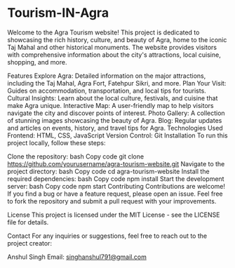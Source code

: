 # Tourism-IN-Agra
Welcome to the Agra Tourism website! This project is dedicated to showcasing the rich history, culture, and beauty of Agra, home to the iconic Taj Mahal and other historical monuments. The website provides visitors with comprehensive information about the city's attractions, local cuisine, shopping, and more.

Features
Explore Agra: Detailed information on the major attractions, including the Taj Mahal, Agra Fort, Fatehpur Sikri, and more.
Plan Your Visit: Guides on accommodation, transportation, and local tips for tourists.
Cultural Insights: Learn about the local culture, festivals, and cuisine that make Agra unique.
Interactive Map: A user-friendly map to help visitors navigate the city and discover points of interest.
Photo Gallery: A collection of stunning images showcasing the beauty of Agra.
Blog: Regular updates and articles on events, history, and travel tips for Agra.
Technologies Used
Frontend: HTML, CSS, JavaScript
Version Control: Git
Installation
To run this project locally, follow these steps:

Clone the repository:
bash
Copy code
git clone https://github.com/yourusername/agra-tourism-website.git
Navigate to the project directory:
bash
Copy code
cd agra-tourism-website
Install the required dependencies:
bash
Copy code
npm install
Start the development server:
bash
Copy code
npm start
Contributing
Contributions are welcome! If you find a bug or have a feature request, please open an issue. Feel free to fork the repository and submit a pull request with your improvements.

License
This project is licensed under the MIT License - see the LICENSE file for details.

Contact
For any inquiries or suggestions, feel free to reach out to the project creator:

Anshul Singh
Email: singhanshul791@gmail.com

